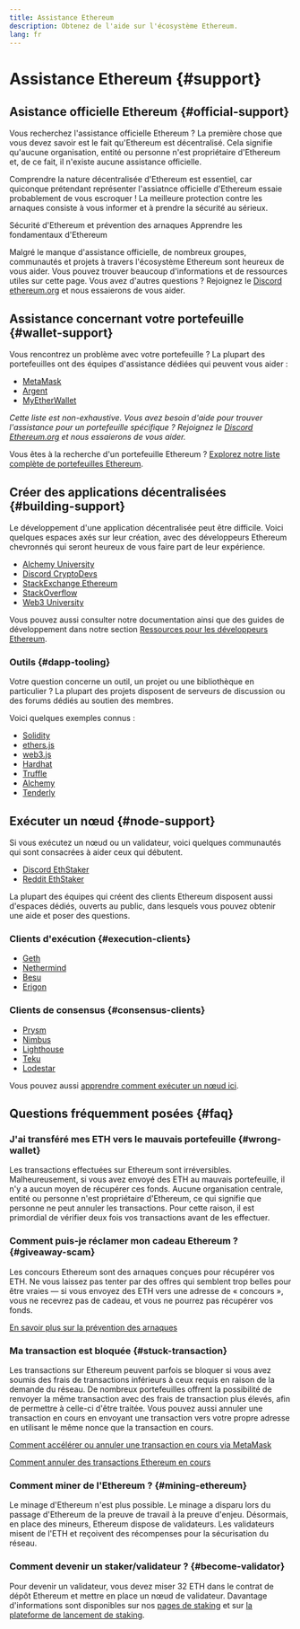 ```yaml
---
title: Assistance Ethereum
description: Obtenez de l'aide sur l'écosystème Ethereum.
lang: fr
---
```


# Assistance Ethereum {#support}

## Asistance officielle Ethereum {#official-support}

Vous recherchez l'assistance officielle Ethereum ? La première chose que vous devez savoir est le fait qu'Ethereum est décentralisé. Cela signifie qu'aucune organisation, entité ou personne n'est propriétaire d'Ethereum et, de ce fait, il n'existe aucune assistance officielle.

Comprendre la nature décentralisée d'Ethereum est essentiel, car quiconque prétendant représenter l'assiatnce officielle d'Ethereum essaie probablement de vous escroquer ! La meilleure protection contre les arnaques consiste à vous informer et à prendre la sécurité au sérieux.

<DocLink to="/security/">
  Sécurité d'Ethereum et prévention des arnaques
</DocLink>

<DocLink to="/learn/">
  Apprendre les fondamentaux d'Ethereum
</DocLink>

Malgré le manque d'assistance officielle, de nombreux groupes, communautés et projets à travers l'écosystème Ethereum sont heureux de vous aider. Vous pouvez trouver beaucoup d'informations et de ressources utiles sur cette page. Vous avez d'autres questions ? Rejoignez le [Discord ethereum.org](/discord/) et nous essaierons de vous aider.

## Assistance concernant votre portefeuille {#wallet-support}

Vous rencontrez un problème avec votre portefeuille ? La plupart des portefeuilles ont des équipes d'assistance dédiées qui peuvent vous aider :

- [MetaMask](https://metamask.zendesk.com/hc/)
- [Argent](https://support.argent.xyz/hc/)
- [MyEtherWallet](https://help.myetherwallet.com/)

_Cette liste est non-exhaustive. Vous avez besoin d'aide pour trouver l'assistance pour un portefeuille spécifique ? Rejoignez le [Discord Ethereum.org](https://discord.gg/rZz26QWfCg) et nous essaierons de vous aider._

Vous êtes à la recherche d'un portefeuille Ethereum ? [Explorez notre liste complète de portefeuilles Ethereum](/wallets/find-wallet/).

## Créer des applications décentralisées {#building-support}

Le développement d'une application décentralisée peut être difficile. Voici quelques espaces axés sur leur création, avec des développeurs Ethereum chevronnés qui seront heureux de vous faire part de leur expérience.

- [Alchemy University](https://university.alchemy.com/#starter_code)
- [Discord CryptoDevs](https://discord.gg/Z9TA39m8Yu)
- [StackExchange Ethereum](https://ethereum.stackexchange.com/)
- [StackOverflow](https://stackoverflow.com/questions/tagged/web3)
- [Web3 University](https://www.web3.university/)

Vous pouvez aussi consulter notre documentation ainsi que des guides de développement dans notre section [Ressources pour les développeurs Ethereum](/developers/).

### Outils {#dapp-tooling}

Votre question concerne un outil, un projet ou une bibliothèque en particulier ? La plupart des projets disposent de serveurs de discussion ou des forums dédiés au soutien des membres.

Voici quelques exemples connus :

- [Solidity](https://gitter.im/ethereum/solidity/)
- [ethers.js](https://discord.gg/6jyGVDK6Jx)
- [web3.js](https://discord.gg/GsABYQu4sC)
- [Hardhat](https://discord.gg/xtrMGhmbfZ)
- [Truffle](https://discord.gg/8uKcsccEYE)
- [Alchemy](http://alchemy.com/discord)
- [Tenderly](https://discord.gg/fBvDJYR)

## Exécuter un nœud {#node-support}

Si vous exécutez un nœud ou un validateur, voici quelques communautés qui sont consacrées à aider ceux qui débutent.

- [Discord EthStaker](https://discord.gg/ethstaker)
- [Reddit EthStaker](https://www.reddit.com/r/ethstaker)

La plupart des équipes qui créent des clients Ethereum disposent aussi d'espaces dédiés, ouverts au public, dans lesquels vous pouvez obtenir une aide et poser des questions.

### Clients d'exécution {#execution-clients}

- [Geth](https://discord.gg/FqDzupGyYf)
- [Nethermind](https://discord.gg/YJx3pm8z5C)
- [Besu](https://discord.gg/p8djYngzKN)
- [Erigon](https://github.com/ledgerwatch/erigon/issues)

### Clients de consensus {#consensus-clients}

- [Prysm](https://discord.gg/prysmaticlabs)
- [Nimbus](https://discord.gg/nSmEH3qgFv)
- [Lighthouse](https://discord.gg/cyAszAh)
- [Teku](https://discord.gg/7hPv2T6)
- [Lodestar](https://discord.gg/aMxzVcr)

Vous pouvez aussi [apprendre comment exécuter un nœud ici](/developers/docs/nodes-and-clients/run-a-node/).

## Questions fréquemment posées {#faq}

### J'ai transféré mes ETH vers le mauvais portefeuille {#wrong-wallet}

Les transactions effectuées sur Ethereum sont irréversibles. Malheureusement, si vous avez envoyé des ETH au mauvais portefeuille, il n'y a aucun moyen de récupérer ces fonds. Aucune organisation centrale, entité ou personne n'est propriétaire d'Ethereum, ce qui signifie que personne ne peut annuler les transactions. Pour cette raison, il est primordial de vérifier deux fois vos transactions avant de les effectuer.

### Comment puis-je réclamer mon cadeau Ethereum ? {#giveaway-scam}

Les concours Ethereum sont des arnaques conçues pour récupérer vos ETH. Ne vous laissez pas tenter par des offres qui semblent trop belles pour être vraies — si vous envoyez des ETH vers une adresse de « concours », vous ne recevrez pas de cadeau, et vous ne pourrez pas récupérer vos fonds.

[En savoir plus sur la prévention des arnaques](/security/#common-scams)

### Ma transaction est bloquée {#stuck-transaction}

Les transactions sur Ethereum peuvent parfois se bloquer si vous avez soumis des frais de transactions inférieurs à ceux requis en raison de la demande du réseau. De nombreux portefeuilles offrent la possibilité de renvoyer la même transaction avec des frais de transaction plus élevés, afin de permettre à celle-ci d'être traitée. Vous pouvez aussi annuler une transaction en cours en envoyant une transaction vers votre propre adresse en utilisant le même nonce que la transaction en cours.

[Comment accélérer ou annuler une transaction en cours via MetaMask](https://metamask.zendesk.com/hc/en-us/articles/360015489251-How-to-speed-up-or-cancel-a-pending-transaction)

[Comment annuler des transactions Ethereum en cours](https://info.etherscan.com/how-to-cancel-ethereum-pending-transactions/)

### Comment miner de l'Ethereum ? {#mining-ethereum}

Le minage d'Ethereum n'est plus possible. Le minage a disparu lors du passage d'Ethereum de la preuve de travail à la preuve d'enjeu. Désormais, en place des mineurs, Ethereum dispose de validateurs. Les validateurs misent de l'ETH et reçoivent des récompenses pour la sécurisation du réseau.

### Comment devenir un staker/validateur ? {#become-validator}

Pour devenir un validateur, vous devez miser 32 ETH dans le contrat de dépôt Ethereum et mettre en place un nœud de validateur. Davantage d'informations sont disponibles sur nos [pages de staking](/staking) et sur [la plateforme de lancement de staking](https://launchpad.ethereum.org/).

